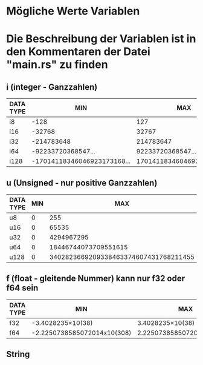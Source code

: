# Mögliche Werte Variablen

# Die Beschreibung der Variablen ist in den Kommentaren der Datei "main.rs" zu finden

## i (integer - Ganzzahlen)

| DATA TYPE  | MIN | MAX  | LENGTH |
| -- | -- |-- | -- |
| i8 | -128 | 127 | 8-bit |
| i16 | -32768 | 32767 | 16-bit |
| i32 | -214783648 | 214783647 | 32-bit |
| i64 | -92233720368547... | 92233720368547... | 64-bit |
| i128 | -17014118346046923173168... | 17014118346046923173168... | 128-bit |

## u (Unsigned - nur positive Ganzzahlen)

| DATA TYPE  | MIN | MAX  | LENGTH |
| -- | -- |-- | -- |
| u8 | 0 | 255 | 8-bit |
| u16 | 0 | 65535 | 16-bit |
| u32 | 0 | 4294967295 | 32-bit |
| u64 | 0 | 18446744073709551615 | 64-bit |
| u128 | 0 | 3402823669209338463374607431768211455 | 128-bit |

## f (float - gleitende Nummer) kann nur f32 oder f64 sein

| DATA TYPE  | MIN | MAX  | LENGTH |
| -- | -- |-- | -- |
| f32 | -3.4028235×10(38) | 3.4028235×10(38) | 32-bit |
| f64 | -2.2250738585072014x10(308) | 2.2250738585072014×10(308) | 64-bit |

## String 
